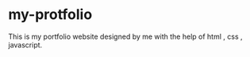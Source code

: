 # my-protfolio
This is my portfolio website designed by me with the help of html , css , javascript. 



























